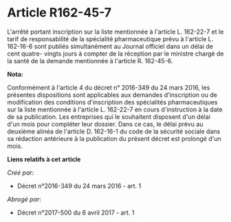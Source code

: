 # Article R162-45-7

L'arrêté portant inscription sur la liste mentionnée à l'article L. 162-22-7 et le tarif de responsabilité de la spécialité
pharmaceutique prévu à l'article L. 162-16-6 sont publiés simultanément au Journal officiel dans un délai de cent quatre-
vingts jours à compter de la réception par le ministre chargé de la santé de la demande mentionnée à l'article R. 162-45-6.

**Nota:**

Conformément à l'article 4 du décret n° 2016-349 du 24 mars 2016, les présentes dispositions sont applicables aux demandes
d'inscription ou de modification des conditions d'inscription des spécialités pharmaceutiques sur la liste mentionnée à
l'article L. 162-22-7 en cours d'instruction à la date de sa publication. Les entreprises qui le souhaitent disposent d'un
délai d'un mois pour compléter leur dossier. Dans ce cas, le délai prévu au deuxième alinéa de l'article D. 162-16-1 du code
de la sécurité sociale dans sa rédaction antérieure à la publication du présent décret est prolongé d'un mois.

**Liens relatifs à cet article**

_Créé par_:

  - Décret n°2016-349 du 24 mars 2016 - art. 1

_Abrogé par_:

  - Décret n°2017-500 du 6 avril 2017 - art. 1
